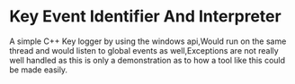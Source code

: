 # Key Event Identifier And Interpreter
 A simple C++ Key logger by using the windows api,Would run on the same thread and would listen to global events as well,Exceptions are not really well handled as this is only a demonstration as to how a tool like this could be made easily.
